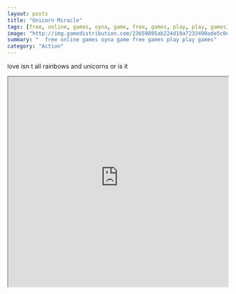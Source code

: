 ```yaml
---
layout: posts
title: "Unicorn Miracle"
tags: [free, online, games, oyna, game, free, games, play, play, games]
image: "http://img.gamedistribution.com/23659895ab224d19a7233490ade5c0e3.jpg"
summary: "  free online games oyna game free games play play games"
category: "Action"
---
```


love isn t all rainbows and unicorns or is it

<iframe width="100%" height="480px;" src="http://flash.gamedistribution.com?game=23659895ab224d19a7233490ade5c0e3"></iframe>